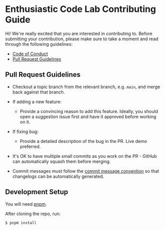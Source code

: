 # Enthusiastic Code Lab Contributing Guide

Hi! We're really excited that you are interested in contributing to. Before submitting your contribution, please make sure to take a moment and read through the following guidelines:

- [Code of Conduct]
- [Pull Request Guidelines](#pull-request-guidelines)

## Pull Request Guidelines

- Checkout a topic branch from the relevant branch, e.g. `main`, and merge back against that branch.

- If adding a new feature:

  - Provide a convincing reason to add this feature. Ideally, you should open a suggestion issue first and have it approved before working on it.

- If fixing bug:

  - Provide a detailed description of the bug in the PR. Live demo preferred.

- It's OK to have multiple small commits as you work on the PR - GitHub can automatically squash them before merging.

- Commit messages must follow the [commit message convention] so that changelogs can be automatically generated.

## Development Setup

You will need [pnpm].

After cloning the repo, run:

```sh
$ pnpm install
```

[Code of Conduct]: https://github.com/enthusiasticcodelab/.github/blob/main/CODE_OF_CONDUCT.md
[pnpm]: https://pnpm.io
[commit message convention]: https://www.conventionalcommits.org/en/v1.0.0/#summary
